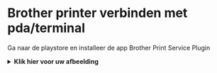 # Brother printer verbinden met pda/terminal  

Ga naar de playstore en installeer de app Brother Print Service Plugin  
<details>
    <summary><b>Klik hier voor uw afbeelding</b></summary>
    <img src="Pictures\AnyDesk_JC1wwGf5IJ.gif" >
</details><br>
